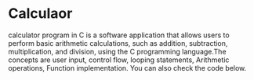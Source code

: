 # Calculaor
calculator program in C is a software application that allows users to perform basic
    arithmetic calculations, such as addition, subtraction, multiplication, and division, using the C programming
    language.The concepts are user input, control flow, looping statements, Arithmetic operations, Function
    implementation. You can also check the code below.

